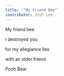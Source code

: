 ```yaml
---
title: '"My Friend Bee"'
contributor: Josh Lee
---
```


My friend bee

I destroyed you

for my allegiance lies

with an older friend

Pooh Bear

